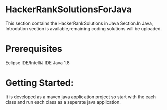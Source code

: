 # HackerRankSolutionsForJava
This section contains the HackerRankSolutions in Java Section.In Java, Introdution section is available,remaining coding solutions will be uploaded.

# Prerequisites
Eclipse IDE/IntelliJ IDE Java 1.8

# Getting Started:
It is developed as a maven java application project so start with the each class and run each class as a seperate java application.


